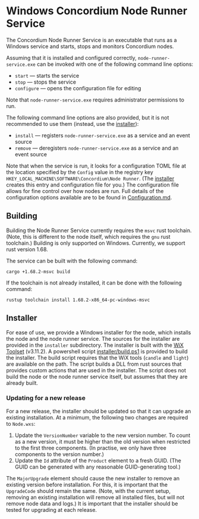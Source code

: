 # Windows Concordium Node Runner Service

The Concordium Node Runner Service is an executable that runs as a Windows service and starts, stops and monitors Concordium nodes.

Assuming that it is installed and configured correctly, `node-runner-service.exe` can be invoked with one of the following command line options:

* `start` &mdash; starts the service
* `stop` &mdash; stops the service
* `configure` &mdash; opens the configuration file for editing

Note that `node-runner-service.exe` requires administrator permissions to run.

The following command line options are also provided, but it is not recommended to use them (instead, use the [installer](#installer)):

* `install` &mdash; registers `node-runner-service.exe` as a service and an event source
* `remove` &mdash; deregisters `node-runner-service.exe` as a service and an event source

Note that when the service is run, it looks for a configuration TOML file at the location specified by the `Config` value in the registry key `HKEY_LOCAL_MACHINE\SOFTWARE\Concordium\Node Runner`.
(The [installer](#installer) creates this entry and configuration file for you.)
The configuration file allows for fine control over how nodes are run.
Full details of the configuration options available are to be found in [Configuration.md](Configuration.md).

## Building
Building the Node Runner Service currently requires the `msvc` rust toolchain.
(Note, this is different to the node itself, which requires the `gnu` rust toolchain.)
Building is only supported on Windows.
Currently, we support rust version 1.68.

The service can be built with the following command:
```
cargo +1.68.2-msvc build
```

If the toolchain is not already installed, it can be done with the following command:
```
rustup toolchain install 1.68.2-x86_64-pc-windows-msvc
```

## Installer

For ease of use, we provide a Windows installer for the node, which installs the node and the node runner service.
The sources for the installer are provided in the `installer` subdirectory.
The installer is built with the [WiX Toolset](https://wixtoolset.org/releases/) (v3.11.2).
A powershell script [installer/build.ps1](installer/build.ps1) is provided to build the installer.
The build script requires that the WiX tools (`candle` and `light`) are available on the path.
The script builds a DLL from rust sources that provides custom actions that are used in the installer.
The script does not build the node or the node runner service itself, but assumes that they are already built.

### Updating for a new release

For a new release, the installer should be updated so that it can upgrade an existing installation.
At a minimum, the following two changes are required to `Node.wxs`:

1. Update the `VersionNumber` variable to the new version number.
   To count as a new version, it must be higher than the old version when restricted to the first three components.
   (In practise, we only have three components to the version number.)
2. Update the `Id` attribute of the `Product` element to a fresh GUID.
   (The GUID can be generated with any reasonable GUID-generating tool.)

The `MajorUpgrade` element should cause the new installer to remove an existing version before installation.
For this, it is important that the `UpgradeCode` should remain the same.
(Note, with the current setup, removing an existing installation will remove all installed files, but will not remove node data and logs.)
It is important that the installer should be tested for upgrading at each release.
